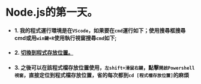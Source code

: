 # Node.js的第一天。

* #### 1. 我的程式運行環境是在`VScode`，如果要在`cmd`運行如下；使用搜尋框搜尋cmd或用`win鍵+R`使用執行視窗搜尋`cmd`如下;

* #### 2. [切換到程式存放位置。](../範例圖片/cmd03.png)

* #### 3. 之後可以在該程式檔存放位置使用，`左shift+滑鼠右鍵`，點擊`開啟Powershell視窗`，直接定位到程式檔存放位置，省的每次都到`cd [程式檔存放位置]`的麻煩
